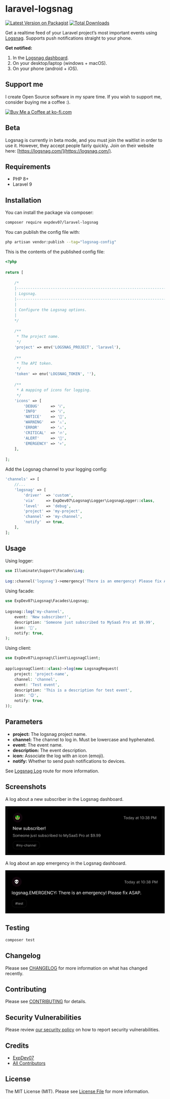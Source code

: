 
# laravel-logsnag

[![Latest Version on Packagist](https://img.shields.io/packagist/v/expdev07/laravel-logsnag.svg?style=flat-square)](https://packagist.org/packages/expdev07/laravel-logsnag)
[![Total Downloads](https://img.shields.io/packagist/dt/expdev07/laravel-logsnag.svg?style=flat-square)](https://packagist.org/packages/expdev07/laravel-logsnag)

Get a realtime feed of your Laravel project’s most important events using [Logsnag](https://logsnag.com/). Supports push notifications straight to your 
phone. 

**Get notified:**
1. In the [Logsnag dashboard](https://app.logsnag.com/dashboard).
2. On your desktop/laptop (windows + macOS).
3. On your phone (android + iOS).

## Support me

I create Open Source software in my spare time. If you wish to support me, consider buying me a coffee :).

<p>
<a href='https://ko-fi.com/C1C510DUQ' target='_blank'>
<img height='36' style='border:0px;height:36px;' src='https://az743702.vo.msecnd.net/cdn/kofi3.png?v=2' border='0' alt='Buy Me a Coffee at ko-fi.com' />
</a>
</p>

## Beta

Logsnag is currently in beta mode, and you must join the waitlist in order to use it. However, they accept people 
fairly quickly. Join on their website here: [https://logsnag.com/](https://logsnag.com/).

## Requirements

* PHP 8+
* Laravel 9

## Installation

You can install the package via composer:

```bash
composer require expdev07/laravel-logsnag
```

You can publish the config file with:

```bash
php artisan vendor:publish --tag="logsnag-config"
```

This is the contents of the published config file:

```php
<?php

return [

    /*
    |--------------------------------------------------------------------------
    | Logsnag.
    |--------------------------------------------------------------------------
    |
    | Configure the Logsnag options.
    |
    */

    /**
     * The project name.
     */
    'project' => env('LOGSNAG_PROJECT', 'laravel'),

    /**
     * The API token.
     */
    'token' => env('LOGSNAG_TOKEN', ''),

    /**
     * A mapping of icons for logging.
     */
    'icons' => [
        'DEBUG'     => 'ℹ️',
        'INFO'      => 'ℹ️',
        'NOTICE'    => '📌',
        'WARNING'   => '⚠️',
        'ERROR'     => '⚠️',
        'CRITICAL'  => '🔥',
        'ALERT'     => '🔔️',
        'EMERGENCY' => '💀',
    ],

];
```

Add the Logsnag channel to your logging config:

```php
'channels' => [
    //...
    'logsnag' => [
        'driver'  => 'custom',
        'via'     => ExpDev07\Logsnag\Logger\LogsnagLogger::class,
        'level'   => 'debug',
        'project' => 'my-project',
        'channel' => 'my-channel',
        'notify'  => true,         
    ],
];
```

## Usage

Using logger:

```php
use Illuminate\Support\Facades\Log;
 
Log::channel('logsnag')->emergency('There is an emergency! Please fix ASAP.');
```

Using facade:

```php
use ExpDev07\Logsnag\Facades\Logsnag;
 
Logsnag::log('my-channel', 
    event: 'New subscriber!', 
    description: 'Someone just subscribed to MySaaS Pro at $9.99', 
    icon: '🤑', 
    notify: true,
);
```

Using client:

```php
use ExpDev07\Logsnag\Client\LogsnagClient;

app(LogsnagClient::class)->log(new LogsnagRequest(
    project: 'project-name',
    channel: 'channel',
    event: 'Test event',
    description: 'This is a description for test event',
    icon: '😊',
    notify: true,
));
```

## Parameters

* **project:** The logsnag project name.
* **channel:** The channel to log in. Must be lowercase and hyphenated.
* **event:** The event name.
* **description:** The event description.
* **icon:** Associate the log with an icon (emoji).
* **notify:** Whether to send push notifications to devices.

See [Logsnag Log](https://sh4yy.notion.site/LogSnag-API-e942b03305c94d4fa72c8a3d24a0ad49#eb98c978cec841d0ab50d52be6eb9f80) route for more information.

## Screenshots

A log about a new subscriber in the Logsnag dashboard.

<img src="https://raw.githubusercontent.com/ExpDev07/laravel-logsnag/main/.github/screenshots/dashboard_notification_1.png" alt="Dashboard Notification 1" />

A log about an app emergency in the Logsnag dashboard.

<img src="https://raw.githubusercontent.com/ExpDev07/laravel-logsnag/main/.github/screenshots/dashboard_notification_2.png" alt="Dashboard Notification 2" />

## Testing

```bash
composer test
```

## Changelog

Please see [CHANGELOG](CHANGELOG.md) for more information on what has changed recently.

## Contributing

Please see [CONTRIBUTING](https://github.com/spatie/.github/blob/main/CONTRIBUTING.md) for details.

## Security Vulnerabilities

Please review [our security policy](../../security/policy) on how to report security vulnerabilities.

## Credits

- [ExpDev07](https://github.com/ExpDev07)
- [All Contributors](../../contributors)

## License

The MIT License (MIT). Please see [License File](LICENSE.md) for more information.
